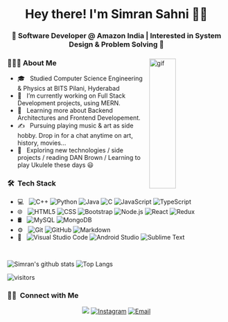 <h1 align="center">Hey there! I'm Simran Sahni 👩‍💼 </h1>
<h3 align="center">🚀 Software Developer @ Amazon India | Interested in System Design & Problem Solving 🚀</h3>
<div>
<img width = "35%" align="right" alt="gif" height="300px" src="https://tenor.com/view/new-game-ahagon-umiko-programming-work-working-at-work-gif-13247664.gif" />
<div align="left"> 
  <h3> 👨🏻‍💻 About Me </h3>

  
  - 🎓 &nbsp; Studied Computer Science Engineering & Physics at BITS Pilani, Hyderabad
  - 💼 &nbsp; I’m currently working on Full Stack Development projects, using MERN.
  - 🌱 &nbsp; Learning more about Backend Architectures and Frontend Developement.
  - ✍️ &nbsp; Pursuing playing music & art as side hobby. Drop in for a chat anytime on art, history, movies...
  - 💪 &nbsp; Exploring new technologies / side projects / reading DAN Brown / Learning to play Ukulele these days 😃
</div> 
</div>

<h3> 🛠 &nbsp;Tech Stack</h3>

- 💻 &nbsp;
  ![C++](https://img.shields.io/badge/-C++-333333?style=flat&logo=C%2B%2B&logoColor=00599C)
  ![Python](https://img.shields.io/badge/-Python-333333?style=flat&logo=python)
  ![Java](https://img.shields.io/badge/-Java-333333?style=flat&logo=Java&logoColor=007396)
  ![C](https://img.shields.io/badge/c-%2300599C.svg?style=for-the-badge&logo=c&logoColor=white)
  ![JavaScript](https://img.shields.io/badge/-JavaScript-333333?style=flat&logo=javascript)
  ![TypeScript](https://img.shields.io/badge/typescript-%23007ACC.svg?style=for-the-badge&logo=typescript&logoColor=white)
- 🌐 &nbsp;
  ![HTML5](https://img.shields.io/badge/-HTML5-333333?style=flat&logo=HTML5)
  ![CSS](https://img.shields.io/badge/-CSS-333333?style=flat&logo=CSS3&logoColor=1572B6)
  ![Bootstrap](https://img.shields.io/badge/-Bootstrap-333333?style=flat&logo=bootstrap&logoColor=563D7C)
  ![Node.js](https://img.shields.io/badge/-Node.js-333333?style=flat&logo=node.js)
  ![React](https://img.shields.io/badge/-React-333333?style=flat&logo=react)
  ![Redux](https://img.shields.io/badge/redux-%23593d88.svg?style=for-the-badge&logo=redux&logoColor=white)
- 🛢 &nbsp;
  ![MySQL](https://img.shields.io/badge/-MySQL-333333?style=flat&logo=mysql)
  ![MongoDB](https://img.shields.io/badge/-MongoDB-333333?style=flat&logo=mongodb)
- ⚙️ &nbsp;
  ![Git](https://img.shields.io/badge/-Git-333333?style=flat&logo=git)
  ![GitHub](https://img.shields.io/badge/-GitHub-333333?style=flat&logo=github)
  ![Markdown](https://img.shields.io/badge/-Markdown-333333?style=flat&logo=markdown)
- 🔧 &nbsp;
  ![Visual Studio Code](https://img.shields.io/badge/-Visual%20Studio%20Code-333333?style=flat&logo=visual-studio-code&logoColor=007ACC)
  ![Android Studio](https://img.shields.io/badge/Android%20Studio-3DDC84.svg?style=for-the-badge&logo=android-studio&logoColor=white)
  ![Sublime Text](https://img.shields.io/badge/sublime_text-%23575757.svg?style=for-the-badge&logo=sublime-text&logoColor=important)

<br/>


![Simran's github stats](https://github-readme-stats.vercel.app/api?username=Simran-Sahni&show_icons=true&hide=stars,issues&theme=gruvbox)
![Top Langs](https://github-readme-stats.vercel.app/api/top-langs/?username=Simran-Sahni&layout=compact&theme=gruvbox)

![visitors](https://visitor-badge.glitch.me/badge?page_id=Simran-Sahni.Simran-Sahni&left_color=green&right_color=red)

<h3> 🤝🏻 &nbsp;Connect with Me </h3>

<p align="center">
<a href="https://www.linkedin.com/in/simran-sahni-493597154/"><img src="https://img.shields.io/badge/linkedin-%230077B5.svg?style=for-the-badge&logo=linkedin&logoColor=white"></a>
<a href="https://www.instagram.com/__simran_sahni___/"><img alt="Instagram" src="https://img.shields.io/badge/Instagram-__simran_sahni___-blue?style=flat-square&logo=instagram"></a>
<a href="mailto:sahnisimran58@gmail.com"><img alt="Email" src="https://img.shields.io/badge/Email-blue?style=flat-square&logo=gmail"></a>
</p>
